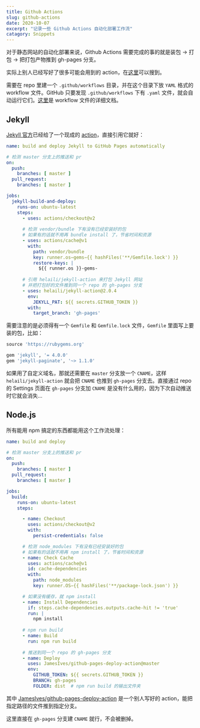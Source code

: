 ```yaml
---
title: Github Actions
slug: github-actions
date: 2020-10-07
excerpt: "记录一些 Github Actions 自动化部署工作流"
catagory: Snippets
---
```


对于静态网站的自动化部署来说，Github Actions 需要完成的事的就是装包 -> 打包 -> 把打包产物推到 gh-pages 分支。

实际上别人已经写好了很多可能会用到的 action，在[这里](https://github.com/marketplace?type=actions)可以搜到。

需要在 repo 里建一个 `.github/workflows` 目录，并在这个目录下放 `YAML` 格式的 workflow 文件。GitHub 只要发现 `.github/workflows` 下有 `.yaml` 文件，就会自动运行它们。[这里](https://docs.github.com/en/free-pro-team@latest/actions/reference/workflow-syntax-for-github-actions)是 workflow 文件的详细文档。


## Jekyll

[Jekyll 官方](https://jekyllrb.com/docs/continuous-integration/github-actions/)已经给了一个现成的 [action](https://github.com/helaili/jekyll-action)，直接引用它就好：

```yaml
name: build and deploy Jekyll to GitHub Pages automatically

# 检测 master 分支上的推送和 pr
on:
  push:
    branches: [ master ]
  pull_request:
    branches: [ master ]

jobs:
  jekyll-build-and-deploy:
    runs-on: ubuntu-latest
    steps:
      - uses: actions/checkout@v2
      
      # 检测 vendor/bundle 下有没有已经安装好的包
      # 如果有的话就不用再 bundle install 了，节省时间和资源
      - uses: actions/cache@v1
        with:
          path: vendor/bundle
          key: runner.os−gems−{{ hashFiles('**/Gemfile.lock') }}
          restore-keys: |
            ${{ runner.os }}-gems-
      
      # 引用 helaili/jekyll-action 来打包 Jekyll 网站
      # 并把打包好的文件推到同一个 repo 的 gh-pages 分支
      - uses: helaili/jekyll-action@2.0.4
        env:
          JEKYLL_PAT: ${{ secrets.GITHUB_TOKEN }}
        with:
          target_branch: 'gh-pages'
```

需要注意的是必须得有一个 `Gemfile` 和 `Gemfile.lock` 文件，`Gemfile` 里面写上要装的包，比如：

```ruby
source 'https://rubygems.org'

gem 'jekyll', '= 4.0.0'
gem 'jekyll-paginate', '~> 1.1.0'
```

如果用了自定义域名，那就还需要在 `master` 分支放一个 `CNAME`，这样 `helaili/jekyll-action` 就会把 `CNAME` 也推到 `gh-pages` 分支去。直接通过 repo 的 Settings 页面在 `gh-pages` 分支加 `CNAME` 是没有什么用的，因为下次自动推送时它就会消失...


## Node.js

所有能用 npm 搞定的东西都能用这个工作流处理：

```yaml
name: build and deploy

# 检测 master 分支上的推送和 pr
on:
  push:
    branches: [ master ]
  pull_request:
    branches: [ master ]

jobs:
  build:
    runs-on: ubuntu-latest
    steps:

      - name: Checkout
        uses: actions/checkout@v2
        with:
          persist-credentials: false

      # 检测 node_modules 下有没有已经安装好的包
      # 如果有的话就不用再 npm install 了，节省时间和资源
      - name: Check Cache
        uses: actions/cache@v1
        id: cache-dependencies
        with:
          path: node_modules
          key: runner.OS−{{ hashFiles('**/package-lock.json') }}

      # 如果没有缓存，就 npm install
      - name: Install Dependencies
        if: steps.cache-dependencies.outputs.cache-hit != 'true'
        run: |
          npm install
      
      # npm run build
      - name: Build
        run: npm run build
      
      # 推送到同一个 repo 的 gh-pages 分支
      - name: Deploy
        uses: JamesIves/github-pages-deploy-action@master
        env:
          GITHUB_TOKEN: ${{ secrets.GITHUB_TOKEN }}
          BRANCH: gh-pages
          FOLDER: dist  # npm run build 的输出文件夹
```

其中 [JamesIves/github-pages-deploy-action](https://github.com/JamesIves/github-pages-deploy-action) 是一个别人写好的 action，能把指定路径的文件推到指定分支。

这里直接在 `gh-pages` 分支建 `CNAME` 就行，不会被删掉。